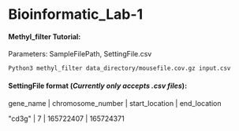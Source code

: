 # Bioinformatic_Lab-1

#### Methyl_filter Tutorial:
  Parameters: SampleFilePath, SettingFile.csv

  `Python3 methyl_filter data_directory/mousefile.cov.gz input.csv`

#### SettingFile format (*Currently only accepts .csv files*):

gene_name | chromosome_number | start_location | end_location

"cd3g" | 7 | 165722407 | 165724371 
